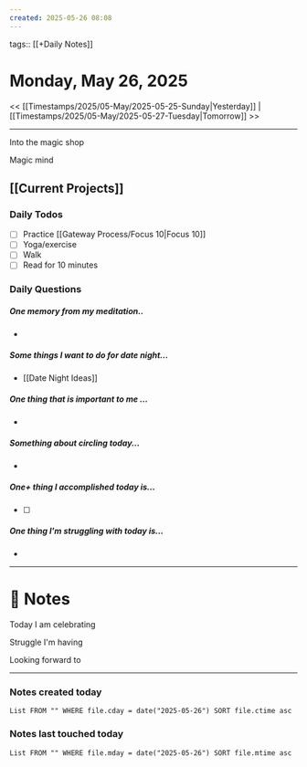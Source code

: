 ```yaml
---
created: 2025-05-26 08:08
---
```

tags:: [[+Daily Notes]]

# Monday, May 26, 2025

<< [[Timestamps/2025/05-May/2025-05-25-Sunday|Yesterday]] | [[Timestamps/2025/05-May/2025-05-27-Tuesday|Tomorrow]] >>

---
Into the magic shop

Magic mind


## [[Current Projects]]
### Daily Todos

- [ ] Practice [[Gateway Process/Focus 10|Focus 10]]
- [ ] Yoga/exercise
- [ ] Walk 
- [ ] Read for 10 minutes 
### Daily Questions

#####  One memory from my meditation..  
- 
##### Some things I want to do for date night...
- [[Date Night Ideas]]
##### One thing that is important to me ...
- 
##### Something about circling today...  
- 
##### One+ thing I accomplished today is...
- [ ] 
##### One thing I'm struggling with today is...
- 

---
# 📝 Notes
Today I am celebrating 

Struggle I'm having 

Looking forward to 

---
### Notes created today
```dataview
List FROM "" WHERE file.cday = date("2025-05-26") SORT file.ctime asc
```

### Notes last touched today
```dataview
List FROM "" WHERE file.mday = date("2025-05-26") SORT file.mtime asc
```